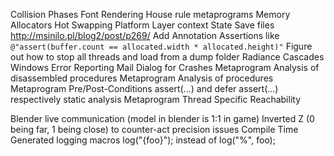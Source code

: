 Collision Phases
Font Rendering
House rule metaprograms
Memory Allocators
Hot Swapping
Platform Layer context
State Save files http://msinilo.pl/blog2/post/p269/
Add Annotation Assertions like ``@"assert(buffer.count == allocated.width * allocated.height)"`` 
Figure out how to stop all threads and load from a dump folder
Radiance Cascades
Windows Error Reporting
Mail Dialog for Crashes
Metaprogram Analysis of disassembled procedures
Metaprogram Analysis of procedures
Metaprogram Pre/Post-Conditions assert(...) and defer assert(...) respectively static analysis
Metaprogram Thread Specific Reachability


Blender live communication (model in blender is 1:1 in game)
Inverted Z (0 being far, 1 being close) to counter-act precision issues
Compile Time Generated logging macros log("{foo}"); instead of log("%", foo);

